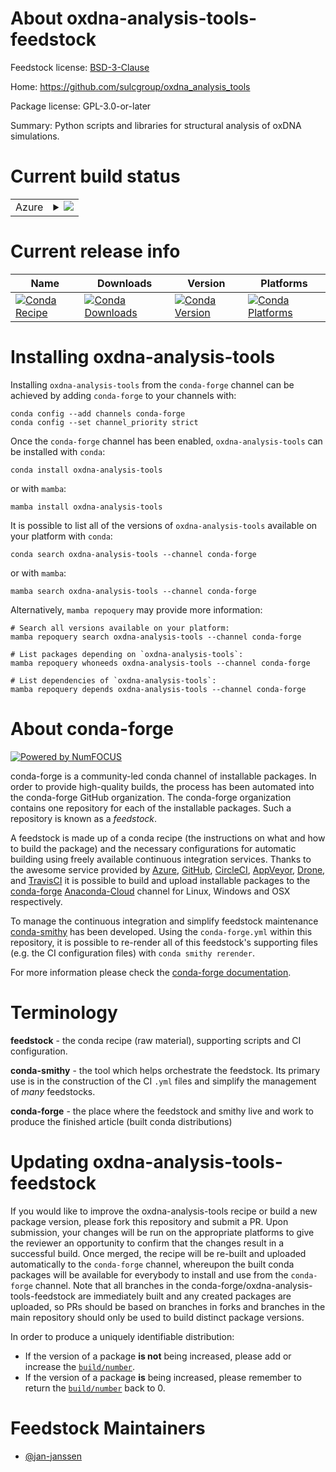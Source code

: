 About oxdna-analysis-tools-feedstock
====================================

Feedstock license: [BSD-3-Clause](https://github.com/conda-forge/oxdna-analysis-tools-feedstock/blob/main/LICENSE.txt)

Home: https://github.com/sulcgroup/oxdna_analysis_tools

Package license: GPL-3.0-or-later

Summary: Python scripts and libraries for structural analysis of oxDNA simulations.

Current build status
====================


<table>
    
  <tr>
    <td>Azure</td>
    <td>
      <details>
        <summary>
          <a href="https://dev.azure.com/conda-forge/feedstock-builds/_build/latest?definitionId=18748&branchName=main">
            <img src="https://dev.azure.com/conda-forge/feedstock-builds/_apis/build/status/oxdna-analysis-tools-feedstock?branchName=main">
          </a>
        </summary>
        <table>
          <thead><tr><th>Variant</th><th>Status</th></tr></thead>
          <tbody><tr>
              <td>linux_64_numpy1.20python3.8.____cpython</td>
              <td>
                <a href="https://dev.azure.com/conda-forge/feedstock-builds/_build/latest?definitionId=18748&branchName=main">
                  <img src="https://dev.azure.com/conda-forge/feedstock-builds/_apis/build/status/oxdna-analysis-tools-feedstock?branchName=main&jobName=linux&configuration=linux%20linux_64_numpy1.20python3.8.____cpython" alt="variant">
                </a>
              </td>
            </tr><tr>
              <td>linux_64_numpy1.20python3.9.____cpython</td>
              <td>
                <a href="https://dev.azure.com/conda-forge/feedstock-builds/_build/latest?definitionId=18748&branchName=main">
                  <img src="https://dev.azure.com/conda-forge/feedstock-builds/_apis/build/status/oxdna-analysis-tools-feedstock?branchName=main&jobName=linux&configuration=linux%20linux_64_numpy1.20python3.9.____cpython" alt="variant">
                </a>
              </td>
            </tr><tr>
              <td>linux_64_numpy1.21python3.10.____cpython</td>
              <td>
                <a href="https://dev.azure.com/conda-forge/feedstock-builds/_build/latest?definitionId=18748&branchName=main">
                  <img src="https://dev.azure.com/conda-forge/feedstock-builds/_apis/build/status/oxdna-analysis-tools-feedstock?branchName=main&jobName=linux&configuration=linux%20linux_64_numpy1.21python3.10.____cpython" alt="variant">
                </a>
              </td>
            </tr><tr>
              <td>osx_64_numpy1.20python3.8.____cpython</td>
              <td>
                <a href="https://dev.azure.com/conda-forge/feedstock-builds/_build/latest?definitionId=18748&branchName=main">
                  <img src="https://dev.azure.com/conda-forge/feedstock-builds/_apis/build/status/oxdna-analysis-tools-feedstock?branchName=main&jobName=osx&configuration=osx%20osx_64_numpy1.20python3.8.____cpython" alt="variant">
                </a>
              </td>
            </tr><tr>
              <td>osx_64_numpy1.20python3.9.____cpython</td>
              <td>
                <a href="https://dev.azure.com/conda-forge/feedstock-builds/_build/latest?definitionId=18748&branchName=main">
                  <img src="https://dev.azure.com/conda-forge/feedstock-builds/_apis/build/status/oxdna-analysis-tools-feedstock?branchName=main&jobName=osx&configuration=osx%20osx_64_numpy1.20python3.9.____cpython" alt="variant">
                </a>
              </td>
            </tr><tr>
              <td>osx_64_numpy1.21python3.10.____cpython</td>
              <td>
                <a href="https://dev.azure.com/conda-forge/feedstock-builds/_build/latest?definitionId=18748&branchName=main">
                  <img src="https://dev.azure.com/conda-forge/feedstock-builds/_apis/build/status/oxdna-analysis-tools-feedstock?branchName=main&jobName=osx&configuration=osx%20osx_64_numpy1.21python3.10.____cpython" alt="variant">
                </a>
              </td>
            </tr><tr>
              <td>win_64_numpy1.20python3.8.____cpython</td>
              <td>
                <a href="https://dev.azure.com/conda-forge/feedstock-builds/_build/latest?definitionId=18748&branchName=main">
                  <img src="https://dev.azure.com/conda-forge/feedstock-builds/_apis/build/status/oxdna-analysis-tools-feedstock?branchName=main&jobName=win&configuration=win%20win_64_numpy1.20python3.8.____cpython" alt="variant">
                </a>
              </td>
            </tr><tr>
              <td>win_64_numpy1.20python3.9.____cpython</td>
              <td>
                <a href="https://dev.azure.com/conda-forge/feedstock-builds/_build/latest?definitionId=18748&branchName=main">
                  <img src="https://dev.azure.com/conda-forge/feedstock-builds/_apis/build/status/oxdna-analysis-tools-feedstock?branchName=main&jobName=win&configuration=win%20win_64_numpy1.20python3.9.____cpython" alt="variant">
                </a>
              </td>
            </tr><tr>
              <td>win_64_numpy1.21python3.10.____cpython</td>
              <td>
                <a href="https://dev.azure.com/conda-forge/feedstock-builds/_build/latest?definitionId=18748&branchName=main">
                  <img src="https://dev.azure.com/conda-forge/feedstock-builds/_apis/build/status/oxdna-analysis-tools-feedstock?branchName=main&jobName=win&configuration=win%20win_64_numpy1.21python3.10.____cpython" alt="variant">
                </a>
              </td>
            </tr>
          </tbody>
        </table>
      </details>
    </td>
  </tr>
</table>

Current release info
====================

| Name | Downloads | Version | Platforms |
| --- | --- | --- | --- |
| [![Conda Recipe](https://img.shields.io/badge/recipe-oxdna--analysis--tools-green.svg)](https://anaconda.org/conda-forge/oxdna-analysis-tools) | [![Conda Downloads](https://img.shields.io/conda/dn/conda-forge/oxdna-analysis-tools.svg)](https://anaconda.org/conda-forge/oxdna-analysis-tools) | [![Conda Version](https://img.shields.io/conda/vn/conda-forge/oxdna-analysis-tools.svg)](https://anaconda.org/conda-forge/oxdna-analysis-tools) | [![Conda Platforms](https://img.shields.io/conda/pn/conda-forge/oxdna-analysis-tools.svg)](https://anaconda.org/conda-forge/oxdna-analysis-tools) |

Installing oxdna-analysis-tools
===============================

Installing `oxdna-analysis-tools` from the `conda-forge` channel can be achieved by adding `conda-forge` to your channels with:

```
conda config --add channels conda-forge
conda config --set channel_priority strict
```

Once the `conda-forge` channel has been enabled, `oxdna-analysis-tools` can be installed with `conda`:

```
conda install oxdna-analysis-tools
```

or with `mamba`:

```
mamba install oxdna-analysis-tools
```

It is possible to list all of the versions of `oxdna-analysis-tools` available on your platform with `conda`:

```
conda search oxdna-analysis-tools --channel conda-forge
```

or with `mamba`:

```
mamba search oxdna-analysis-tools --channel conda-forge
```

Alternatively, `mamba repoquery` may provide more information:

```
# Search all versions available on your platform:
mamba repoquery search oxdna-analysis-tools --channel conda-forge

# List packages depending on `oxdna-analysis-tools`:
mamba repoquery whoneeds oxdna-analysis-tools --channel conda-forge

# List dependencies of `oxdna-analysis-tools`:
mamba repoquery depends oxdna-analysis-tools --channel conda-forge
```


About conda-forge
=================

[![Powered by
NumFOCUS](https://img.shields.io/badge/powered%20by-NumFOCUS-orange.svg?style=flat&colorA=E1523D&colorB=007D8A)](https://numfocus.org)

conda-forge is a community-led conda channel of installable packages.
In order to provide high-quality builds, the process has been automated into the
conda-forge GitHub organization. The conda-forge organization contains one repository
for each of the installable packages. Such a repository is known as a *feedstock*.

A feedstock is made up of a conda recipe (the instructions on what and how to build
the package) and the necessary configurations for automatic building using freely
available continuous integration services. Thanks to the awesome service provided by
[Azure](https://azure.microsoft.com/en-us/services/devops/), [GitHub](https://github.com/),
[CircleCI](https://circleci.com/), [AppVeyor](https://www.appveyor.com/),
[Drone](https://cloud.drone.io/welcome), and [TravisCI](https://travis-ci.com/)
it is possible to build and upload installable packages to the
[conda-forge](https://anaconda.org/conda-forge) [Anaconda-Cloud](https://anaconda.org/)
channel for Linux, Windows and OSX respectively.

To manage the continuous integration and simplify feedstock maintenance
[conda-smithy](https://github.com/conda-forge/conda-smithy) has been developed.
Using the ``conda-forge.yml`` within this repository, it is possible to re-render all of
this feedstock's supporting files (e.g. the CI configuration files) with ``conda smithy rerender``.

For more information please check the [conda-forge documentation](https://conda-forge.org/docs/).

Terminology
===========

**feedstock** - the conda recipe (raw material), supporting scripts and CI configuration.

**conda-smithy** - the tool which helps orchestrate the feedstock.
                   Its primary use is in the construction of the CI ``.yml`` files
                   and simplify the management of *many* feedstocks.

**conda-forge** - the place where the feedstock and smithy live and work to
                  produce the finished article (built conda distributions)


Updating oxdna-analysis-tools-feedstock
=======================================

If you would like to improve the oxdna-analysis-tools recipe or build a new
package version, please fork this repository and submit a PR. Upon submission,
your changes will be run on the appropriate platforms to give the reviewer an
opportunity to confirm that the changes result in a successful build. Once
merged, the recipe will be re-built and uploaded automatically to the
`conda-forge` channel, whereupon the built conda packages will be available for
everybody to install and use from the `conda-forge` channel.
Note that all branches in the conda-forge/oxdna-analysis-tools-feedstock are
immediately built and any created packages are uploaded, so PRs should be based
on branches in forks and branches in the main repository should only be used to
build distinct package versions.

In order to produce a uniquely identifiable distribution:
 * If the version of a package **is not** being increased, please add or increase
   the [``build/number``](https://docs.conda.io/projects/conda-build/en/latest/resources/define-metadata.html#build-number-and-string).
 * If the version of a package **is** being increased, please remember to return
   the [``build/number``](https://docs.conda.io/projects/conda-build/en/latest/resources/define-metadata.html#build-number-and-string)
   back to 0.

Feedstock Maintainers
=====================

* [@jan-janssen](https://github.com/jan-janssen/)

